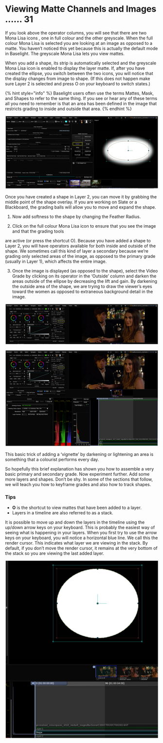 # Viewing Matte Channels and Images ...... 31



If you look above the operator columns, you will see that there are two Mona Lisa icons , one in full colour and the other greyscale. When the full colour Mona Lisa is selected you are looking at an image as opposed to a matte. You haven’t noticed this yet because this is actually the default mode in Baselight. The greyscale Mona Lisa lets you view mattes.

When you add a shape, its strip is automatically selected and the greyscale Mona Lisa icon is enabled to display the layer matte. If, after you have created the ellipse, you switch between the two icons, you will notice that the display changes from image to shape. \(If this does not happen make sure Layer 2 is selected and press O on your keyboard to switch states.\)


{% hint style="info" %}
Baselight users often use the terms Mattes, Mask, and Shapes to refer to the same thing. If you see or hear any of these terms all you need to remember is that an area has been defined in the image that restricts grading to inside and outside that area.
{% endhint %}

![Image 42. The shape tool after an ellipse has been created.](../.gitbook/assets/2021-10-06-01.50.18.png)







Once you have created a shape in Layer 2, you can move it by grabbing the middle point of the shape overlay. If you are working on Slate or a Blackboard, the grading balls will allow you to move and expand the shape.

1.  Now add softness to the shape by changing the Feather Radius.

2.  Click on the full colour Mona Lisa icon to ensure that you see the image and that the grading tools

are active \(or press the shortcut O\). Because you have added a shape to Layer 2, you will have operators available for both inside and outside of the shape. We sometimes call this kind of layer a secondary because we’re grading only selected areas of the image, as opposed to the primary grade \(usually in Layer 1\), which affects the entire image.

3. Once the image is displayed \(as opposed to the shape\), select the Video Grade by clicking on its operator in the ‘Outside’ column and darken the areas outside of the ellipse by decreasing the lift and gain. By darkening the outside area of the shape, we are trying to draw the viewer’s eyes toward the women as opposed to extraneous background detail in the image.

![Image 43. Video Grade&#x2019;s outside parameters selected.](../.gitbook/assets/2021-10-06-01.51.27.png)

![Image 44. A shape has been added to Layer2.](../.gitbook/assets/2021-10-06-01.51.52.png)





This basic trick of adding a ‘vignette’ by darkening or lightening an area is something that a colourist performs every day.

So hopefully this brief explanation has shown you how to assemble a very basic primary and secondary grade. Now experiment further. Add some more layers and shapes. Don’t be shy. In some of the sections that follow, we will teach you how to keyframe grades and also how to track shapes.





### Tips

* **O** is the shortcut to view mattes that have been added to a layer.
* Layers in a timeline are also referred to as a stack.

It is possible to move up and down the layers in the timeline using the up/down arrow keys on your keyboard. This is probably the easiest way of seeing what is happening in your layers. When you first try to use the arrow keys on your keyboard, you will notice a horizontal blue line. We call this the render cursor. This indicates what layer we are viewing in the stack. By default, if you don’t move the render cursor, it remains at the very bottom of the stack so you are viewing the last added layer.



![Image 45. The render cursor \(the light blue line\). In this example, the shape matte is being viewed because the render cursor has been moved up to the shape layer. Move the render cursor using the up/down arrow keys on the keyboard.](../.gitbook/assets/2021-10-06-01.53.02.png)























